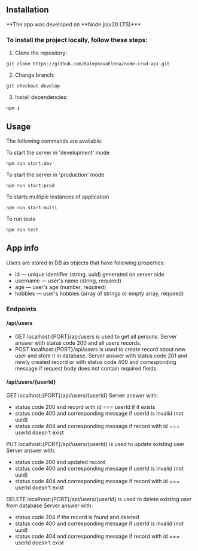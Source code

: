 ## Installation

**The app was developed on **Node.js(v20 LTS)\*\*\*

### To install the project locally, follow these steps:

1. Clone the repository:

```
git clone https://github.com/KalmykovaElena/node-crud-api.git
```

2.  Change branch:

```
git checkout develop
```

3. Install dependencies:

```
npm i
```

## Usage

The following commands are available:

To start the server in 'development' mode

```
npm run start:dev
```

To start the server in 'production' mode

```
npm run start:prod
```
To starts multiple instances of application

```
npm run start:multi
```

To run tests

```
npm run test
```

## App info

Users are stored in DB as objects that have following properties:

- id — unique identifier (string, uuid) generated on server side
- username — user's name (string, required)
- age — user's age (number, required)
- hobbies — user's hobbies (array of strings or empty array, required)

### Endpoints

#### /api/users

- GET localhost:{PORT}/api/users is used to get all persons. Server answer with status code 200 and all users records.
- POST localhost:{PORT}/api/users is used to create record about new user and store it in database. Server answer with status code 201 and newly created record or with status code 400 and corresponding message if request body does not contain required fields.

#### /api/users/{userId}

GET localhost:{PORT}/api/users/{userId}
Server answer with:

- status code 200 and record with id === userId if it exists
- status code 400 and corresponding message if userId is invalid (not uuid)
- status code 404 and corresponding message if record with id === userId doesn't exist

PUT localhost:{PORT}/api/users/{userId} is used to update existing user
Server answer with:

- status code 200 and updated record
- status code 400 and corresponding message if userId is invalid (not uuid)
- status code 404 and corresponding message if record with id === userId doesn't exist

DELETE localhost:{PORT}/api/users/{userId} is used to delete existing user from database
Server answer with:

- status code 204 if the record is found and deleted
- status code 400 and corresponding message if userId is invalid (not uuid)
- status code 404 and corresponding message if record with id === userId doesn't exist